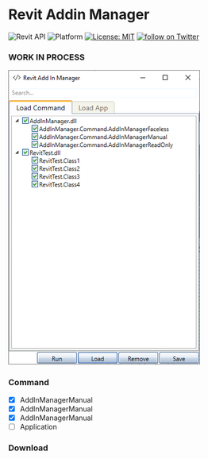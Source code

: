 
# Revit Addin Manager
![Revit API](https://img.shields.io/badge/Revit%20API-2021-blue.svg)
![Platform](https://img.shields.io/badge/platform-Windows-lightgray.svg)
[![License: MIT](https://img.shields.io/badge/License-MIT-yellow.svg)](https://opensource.org/licenses/MIT)
<a href="https://twitter.com/intent/follow?screen_name=chuongmep">
        <img src="https://img.shields.io/twitter/follow/chuongmep?style=social&logo=twitter"
            alt="follow on Twitter"></a>

### WORK IN PROCESS 
![](pic/_Image_b1e2a368-5ac2-440c-9692-59662f0a9ac8.png)

### Command

- [x] AddInManagerManual
- [x] AddInManagerManual
- [x] AddInManagerManual
- [ ] Application

### Download